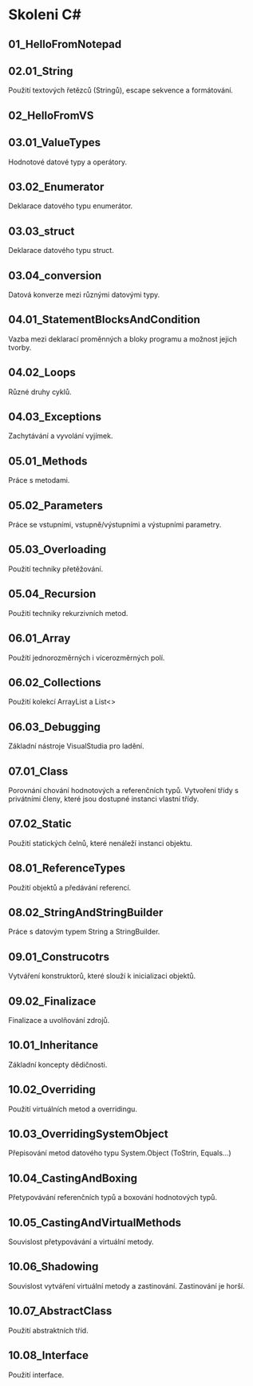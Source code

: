 # Skoleni C#
## 01_HelloFromNotepad

## 02.01_String
Použití textových řetězců (Stringů), escape sekvence a formátování.
## 02_HelloFromVS

## 03.01_ValueTypes
Hodnotové datové typy a operátory.
## 03.02_Enumerator
Deklarace datového typu enumerátor.
## 03.03_struct
Deklarace datového typu struct.
## 03.04_conversion
Datová konverze mezi různými datovými typy.
## 04.01_StatementBlocksAndCondition
Vazba mezi deklarací proměnných a bloky programu a možnost jejich tvorby.
## 04.02_Loops
Různé druhy cyklů.
## 04.03_Exceptions
Zachytávání a vyvolání vyjímek.
## 05.01_Methods
Práce s metodami.
## 05.02_Parameters
Práce se vstupními, vstupně/výstupními a výstupními parametry.
## 05.03_Overloading
Použití techniky přetěžování.
## 05.04_Recursion
Použití techniky rekurzivních metod.
## 06.01_Array
Použítí jednorozměrných i vícerozměrných polí.
## 06.02_Collections
Použití kolekcí ArrayList a List<>
## 06.03_Debugging
Základní nástroje VisualStudia pro ladění.
## 07.01_Class
Porovnání chování hodnotových a referenčních typů.
Vytvoření třídy s privátními členy, které jsou dostupné instanci vlastní třídy.
## 07.02_Static
Použití statických čelnů, které nenáleží instanci objektu.
## 08.01_ReferenceTypes
Použití objektů a předávání referencí.
## 08.02_StringAndStringBuilder
Práce s datovým typem String a StringBuilder.
## 09.01_Construcotrs
Vytváření konstruktorů, které slouží k inicializaci objektů.
## 09.02_Finalizace
Finalizace a uvolňování zdrojů.
## 10.01_Inheritance
Základní koncepty dědičnosti.
## 10.02_Overriding
Použití virtuálních metod a overridingu.
## 10.03_OverridingSystemObject
Přepisování metod datového typu System.Object (ToStrin, Equals...)
## 10.04_CastingAndBoxing
Přetypovávání referenčních typů a boxování hodnotových typů.
## 10.05_CastingAndVirtualMethods
Souvislost přetypovávání a virtuální metody.
## 10.06_Shadowing
Souvislost vytváření virtuální metody a zastinování. Zastinování je horší.
## 10.07_AbstractClass
Použití abstraktních tříd.
## 10.08_Interface
Použití interface.